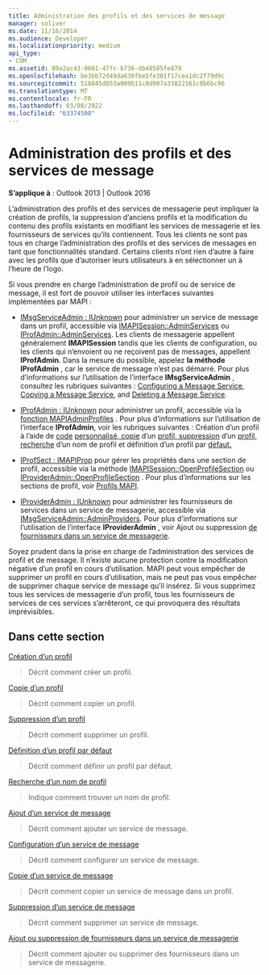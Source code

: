 ```yaml
---
title: Administration des profils et des services de message
manager: soliver
ms.date: 11/16/2014
ms.audience: Developer
ms.localizationpriority: medium
api_type:
- COM
ms.assetid: 89a2ac43-9601-47fc-b736-db48585fe879
ms.openlocfilehash: be3bb72d49da636fbe5fe301f17cea1dc2f79d9c
ms.sourcegitcommit: 518845d053a009b11c8d907a33822161c0b6bc96
ms.translationtype: MT
ms.contentlocale: fr-FR
ms.lasthandoff: 03/08/2022
ms.locfileid: "63374508"
---
```

# <a name="administering-profiles-and-message-services"></a>Administration des profils et des services de message

  
  
**S’applique à** : Outlook 2013 | Outlook 2016 
  
L’administration des profils et des services de messagerie peut impliquer la création de profils, la suppression d’anciens profils et la modification du contenu des profils existants en modifiant les services de messagerie et les fournisseurs de services qu’ils contiennent. Tous les clients ne sont pas tous en charge l’administration des profils et des services de messages en tant que fonctionnalités standard. Certains clients n’ont rien d’autre à faire avec les profils que d’autoriser leurs utilisateurs à en sélectionner un à l’heure de l’logo.
  
Si vous prendre en charge l’administration de profil ou de service de message, il est fort de pouvoir utiliser les interfaces suivantes implémentées par MAPI :
  
- [IMsgServiceAdmin : IUnknown](imsgserviceadminiunknown.md) pour administrer un service de message dans un profil, accessible via [IMAPISession::AdminServices](imapisession-adminservices.md) ou [IProfAdmin::AdminServices](iprofadmin-adminservices.md). Les clients de messagerie appellent généralement **IMAPISession** tandis que les clients de configuration, ou les clients qui n’envoient ou ne reçoivent pas de messages, appellent **IProfAdmin**. Dans la mesure du possible, appelez **la méthode IProfAdmin** , car le service de message n’est pas démarré. Pour plus d’informations sur l’utilisation de l’interface **IMsgServiceAdmin** , consultez les rubriques suivantes : [Configuring a Message Service](configuring-a-message-service.md), [Copying a Message Service](copying-a-message-service.md), and [Deleting a Message Service](deleting-a-message-service.md).
    
- [IProfAdmin : IUnknown](iprofadminiunknown.md) pour administrer un profil, accessible via la [fonction MAPIAdminProfiles](mapiadminprofiles.md) . Pour plus d’informations sur l’utilisation de l’interface **IProfAdmin**, voir les rubriques suivantes : Création d’un profil à l’aide de [code](creating-a-profile-by-using-custom-code.md) [personnalisé, copie](copying-a-profile.md) d’un [profil, suppression](deleting-a-profile.md) d’un [profil, recherche](finding-a-profile-name.md) d’un nom de profil et définition d’un profil par [défaut.](setting-a-default-profile.md)
    
- [IProfSect : IMAPIProp](iprofsectimapiprop.md) pour gérer les propriétés dans une section de profil, accessible via la méthode [IMAPISession::OpenProfileSection](imapisession-openprofilesection.md) ou [IProviderAdmin::OpenProfileSection](iprovideradmin-openprofilesection.md) . Pour plus d’informations sur les sections de profil, voir [Profils MAPI](mapi-profiles.md).
    
- [IProviderAdmin : IUnknown](iprovideradminiunknown.md) pour administrer les fournisseurs de services dans un service de messagerie, accessible via [IMsgServiceAdmin::AdminProviders](imsgserviceadmin-adminproviders.md). Pour plus d’informations sur l’utilisation de l’interface **IProviderAdmin** , voir Ajout ou suppression [de fournisseurs dans un service de messagerie](adding-or-deleting-providers-in-a-message-service.md).
    
Soyez prudent dans la prise en charge de l’administration des services de profil et de message. Il n’existe aucune protection contre la modification négative d’un profil en cours d’utilisation. MAPI peut vous empêcher de supprimer un profil en cours d’utilisation, mais ne peut pas vous empêcher de supprimer chaque service de message qu’il insérez. Si vous supprimez tous les services de messagerie d’un profil, tous les fournisseurs de services de ces services s’arrêteront, ce qui provoquera des résultats imprévisibles.
  
## <a name="in-this-section"></a>Dans cette section

[Création d’un profil](creating-a-profile.md)
  
> Décrit comment créer un profil.
    
[Copie d’un profil](copying-a-profile.md)
  
> Décrit comment copier un profil.
    
[Suppression d’un profil](deleting-a-profile.md)
  
> Décrit comment supprimer un profil.
    
[Définition d’un profil par défaut](setting-a-default-profile.md)
  
> Décrit comment définir un profil par défaut.
    
[Recherche d’un nom de profil](finding-a-profile-name.md)
  
> Indique comment trouver un nom de profil.
    
[Ajout d’un service de message](adding-a-message-service.md)
  
> Décrit comment ajouter un service de message.
    
[Configuration d’un service de message](configuring-a-message-service.md)
  
> Décrit comment configurer un service de message.
    
[Copie d’un service de message](copying-a-message-service.md)
  
> Décrit comment copier un service de message dans un profil.
    
[Suppression d’un service de message](deleting-a-message-service.md)
  
> Décrit comment supprimer un service de message.
    
[Ajout ou suppression de fournisseurs dans un service de messagerie](adding-or-deleting-providers-in-a-message-service.md)
  
> Décrit comment ajouter ou supprimer des fournisseurs dans un service de messagerie.
    

